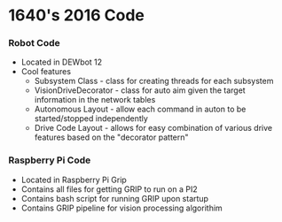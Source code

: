 # 1640's 2016 Code

### Robot Code

- Located in DEWbot 12
- Cool features
	- Subsystem Class - class for creating threads for each subsystem
	- VisionDriveDecorator - class for auto aim given the target information in the network tables
	- Autonomous Layout - allow each command in auton to be started/stopped independently
	- Drive Code Layout - allows for easy combination of various drive features based on the "decorator pattern"

### Raspberry Pi Code

- Located in Raspberry Pi Grip
- Contains all files for getting GRIP to run on a PI2
- Contains bash script for running GRIP upon startup
- Contains GRIP pipeline for vision processing algorithim
